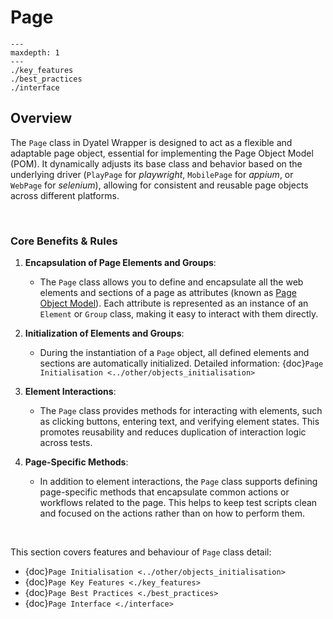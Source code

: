 # Page

```{toctree}
---
maxdepth: 1
---
./key_features
./best_practices
./interface
```

## Overview

The `Page` class in Dyatel Wrapper is designed to act as a flexible and adaptable page object, essential for 
implementing the Page Object Model (POM). It dynamically adjusts its base class and behavior based on the underlying
driver (`PlayPage` for _playwright_, `MobilePage` for _appium_, or `WebPage` for _selenium_), allowing for consistent
and reusable page objects across different platforms.

<br>

### Core Benefits & Rules

1. **Encapsulation of Page Elements and Groups**:
   - The `Page` class allows you to define and encapsulate all the web elements and sections of a page as attributes (known as [Page Object Model](https://www.selenium.dev/documentation/test_practices/encouraged/page_object_models/)). Each attribute is represented as an instance of an `Element` or `Group` class, making it easy to interact with them directly.

2. **Initialization of Elements and Groups**:
   - During the instantiation of a `Page` object, all defined elements and sections are automatically initialized. Detailed information: {doc}`Page Initialisation <../other/objects_initialisation>`

3. **Element Interactions**:
   - The `Page` class provides methods for interacting with elements, such as clicking buttons, entering text, and verifying element states. This promotes reusability and reduces duplication of interaction logic across tests.

4. **Page-Specific Methods**:
   - In addition to element interactions, the `Page` class supports defining page-specific methods that encapsulate common actions or workflows related to the page. This helps to keep test scripts clean and focused on the actions rather than on how to perform them.

<br>

This section covers features and behaviour of `Page` class detail:
- {doc}`Page Initialisation <../other/objects_initialisation>`
- {doc}`Page Key Features <./key_features>`
- {doc}`Page Best Practices <./best_practices>`
- {doc}`Page Interface <./interface>`
